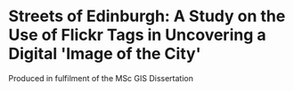 # Streets of Edinburgh: A Study on the Use of Flickr Tags in Uncovering a Digital 'Image of the City'
Produced in fulfilment of the MSc GIS Dissertation
